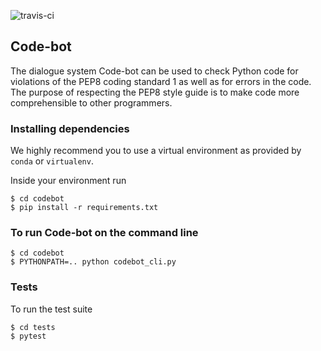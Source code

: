 ![travis-ci](https://travis-ci.org/JarnoRFB/code-bot.svg?branch=master)

## Code-bot

The dialogue system Code-bot can be used to check Python code for violations of the
PEP8 coding standard 1 as well as for errors in the code. The purpose of respecting
the PEP8 style guide is to make code more comprehensible to other programmers.

### Installing dependencies
We highly recommend you to use a virtual environment as provided by `conda`
or `virtualenv`.

Inside your environment run

    $ cd codebot
    $ pip install -r requirements.txt


### To run Code-bot on the command line

    $ cd codebot
    $ PYTHONPATH=.. python codebot_cli.py

### Tests
To run the test suite

    $ cd tests
    $ pytest


